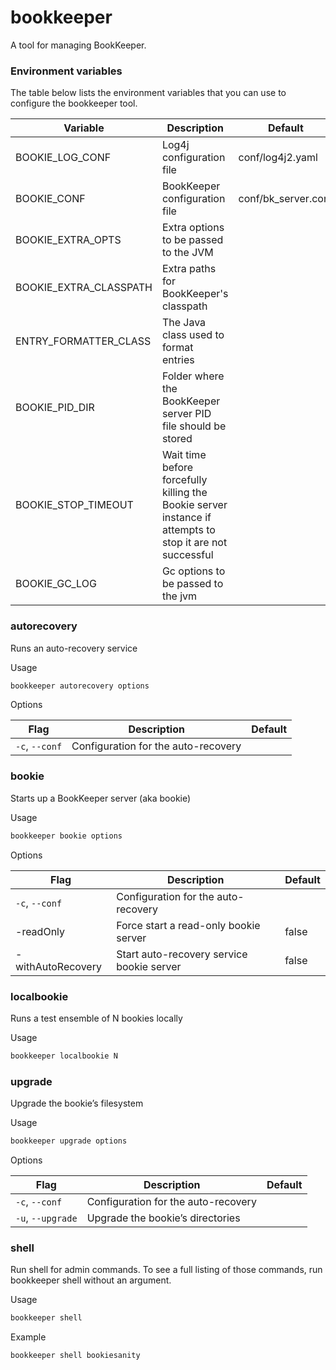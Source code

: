 # bookkeeper

A tool for managing BookKeeper.

### Environment variables

The table below lists the environment variables that you can use to configure the bookkeeper tool.

|Variable|Description|Default|
|---|---|---|
|BOOKIE_LOG_CONF|Log4j configuration file|conf/log4j2.yaml|
|BOOKIE_CONF|BookKeeper configuration file|conf/bk_server.conf|
|BOOKIE_EXTRA_OPTS|Extra options to be passed to the JVM||
|BOOKIE_EXTRA_CLASSPATH|Extra paths for BookKeeper's classpath||
|ENTRY_FORMATTER_CLASS|The Java class used to format entries||
|BOOKIE_PID_DIR|Folder where the BookKeeper server PID file should be stored||
|BOOKIE_STOP_TIMEOUT|Wait time before forcefully killing the Bookie server instance if attempts to stop it are not successful||
|BOOKIE_GC_LOG|Gc options to be passed to the jvm||


### autorecovery

Runs an auto-recovery service

Usage

```bash
bookkeeper autorecovery options
```

Options

|Flag|Description|Default|
|---|---|---|
|`-c`, `--conf`|Configuration for the auto-recovery||


### bookie

Starts up a BookKeeper server (aka bookie)

Usage

```bash
bookkeeper bookie options
```

Options

|Flag|Description|Default|
|---|---|---|
|`-c`, `--conf`|Configuration for the auto-recovery||
|-readOnly|Force start a read-only bookie server|false|
|-withAutoRecovery|Start auto-recovery service bookie server|false|


### localbookie

Runs a test ensemble of N bookies locally

Usage

```bash
bookkeeper localbookie N
```

### upgrade

Upgrade the bookie’s filesystem

Usage

```bash
bookkeeper upgrade options
```

Options

|Flag|Description|Default|
|---|---|---|
|`-c`, `--conf`|Configuration for the auto-recovery||
|`-u`, `--upgrade`|Upgrade the bookie’s directories||


### shell

Run shell for admin commands. To see a full listing of those commands, run bookkeeper shell without an argument.

Usage

```bash
bookkeeper shell
```

Example

```bash
bookkeeper shell bookiesanity
```


